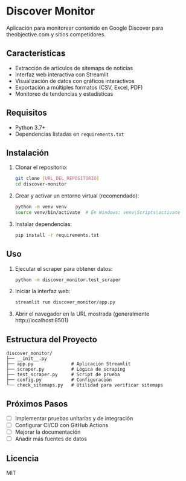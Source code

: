 # Discover Monitor

Aplicación para monitorear contenido en Google Discover para theobjective.com y sitios competidores.

## Características

- Extracción de artículos de sitemaps de noticias
- Interfaz web interactiva con Streamlit
- Visualización de datos con gráficos interactivos
- Exportación a múltiples formatos (CSV, Excel, PDF)
- Monitoreo de tendencias y estadísticas

## Requisitos

- Python 3.7+
- Dependencias listadas en `requirements.txt`

## Instalación

1. Clonar el repositorio:
   ```bash
   git clone [URL_DEL_REPOSITORIO]
   cd discover-monitor
   ```

2. Crear y activar un entorno virtual (recomendado):
   ```bash
   python -m venv venv
   source venv/bin/activate  # En Windows: venv\Scripts\activate
   ```

3. Instalar dependencias:
   ```bash
   pip install -r requirements.txt
   ```

## Uso

1. Ejecutar el scraper para obtener datos:
   ```bash
   python -m discover_monitor.test_scraper
   ```

2. Iniciar la interfaz web:
   ```bash
   streamlit run discover_monitor/app.py
   ```

3. Abrir el navegador en la URL mostrada (generalmente http://localhost:8501)

## Estructura del Proyecto

```
discover_monitor/
├── __init__.py
├── app.py              # Aplicación Streamlit
├── scraper.py          # Lógica de scraping
├── test_scraper.py     # Script de prueba
├── config.py           # Configuración
└── check_sitemaps.py   # Utilidad para verificar sitemaps
```

## Próximos Pasos

- [ ] Implementar pruebas unitarias y de integración
- [ ] Configurar CI/CD con GitHub Actions
- [ ] Mejorar la documentación
- [ ] Añadir más fuentes de datos

## Licencia

MIT
